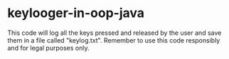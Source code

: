# keylooger-in-oop-java
This code will log all the keys pressed and released by the user and save them in a file called "keylog.txt". Remember to use this code responsibly and for legal purposes only.
